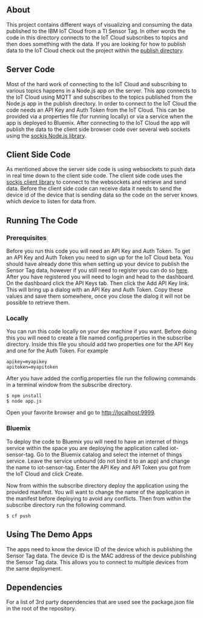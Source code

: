 ## About
This project contains different ways of visualizing and consuming the data published to 
the IBM IoT Cloud from a TI Sensor Tag.  In other words the code in this directory connects to the IoT Cloud
subscribes to topics and then does something with the data.  If you are looking for how to publish data to the IoT
Cloud check out the project within the 
[publish directory](https://github.com/IBM-Bluemix/iot-sensor-tag/tree/master/publish).

## Server Code
Most of the hard work of connecting to the IoT Cloud and subscribing to various topics happens in a Node.js
app on the server.  This app connects to the IoT Cloud using MQTT and subscribes to the topics published
from the Node.js app in the publish directory.  In order to connect to the IoT Cloud the code needs an API Key
and Auth Token from the IoT Cloud.  This can be provided via a properties file (for running locally) or via
a service when the app is deployed to Bluemix.  After connecting to the IoT Cloud the app will publish the data 
to the client side browser code over several web sockets using 
the [sockjs Node.js library](https://github.com/sockjs/sockjs-node).

## Client Side Code
As mentioned above the server side code is using websockets to push data in 
real time down to the client side code.  The client side code uses the 
[sockjs client library](https://github.com/sockjs/sockjs-client) to connect to the websockets and retrieve and 
send data.  Before the client side code can receive data it needs to send the device id of the device that
is sending data so the code on the server knows which device to listen for data from.

## Running The Code

### Prerequisites
Before you run this code you will need an API Key and Auth Token.  To get an API Key and Auth Token you need
to sign up for the IoT Cloud beta.  You should have already done this when setting up your device to publish
the Sensor Tag data, however if you still need to register you can do so [here](https://internetofthings.ibmcloud.com/#/).
After you have registered you will need to login and head to the dashboard.  On the dashboard click the 
API Keys tab.  Then click the Add API Key link.  This will bring up a dialog with an API Key and Auth
Token.  Copy these values and save them somewhere, once you close the dialog it will not be possible to 
retrieve them.

### Locally
You can run this code locally on your dev machine if you want.  Before doing this you will need to create a file
named config.properties in the subscribe directory.  Inside this file you should add two properties one for the API Key
and one for the Auth Token.  For example

    apikey=myapikey
    apitoken=myapitoken

After you have added the config.properties file run the following commands in a terminal window from the subscribe
directory.
    
    $ npm install
    $ node app.js

Open your favorite browser and go to [http://localhost:9999](http://localhost:9999).

### Bluemix
To deploy the code to Bluemix you will need to have an internet of things service within the space you are
deploying the application called iot-sensor-tag.  Go to the Bluemix catalog and select the 
internet of things service.  Leave the service unbound (do not bind it to an app) and change the name to 
iot-sensor-tag.  Enter the API Key and API Token you got from the IoT Cloud and click Create.

Now from within the subscribe directory deploy the application using the provided manifest.  You will want to
change the name of the application in the manifest before deploying to avoid any conflicts.  Then from
within the subscribe directory run the following command.

    $ cf push

## Using The Demo Apps
The apps need to know the device ID of the device which is publishing the Sensor Tag data.  The device ID
is the MAC address of the device publishing the Sensor Tag data.  This allows
you to connect to multiple devices from the same deployment.

## Dependencies
For a list of 3rd party dependencies that are used see the package.json file
in the root of the repository.